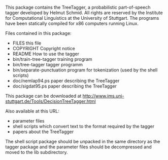 This package contains the TreeTagger, a probabilistic part-of-speech
tagger developed by Helmut Schmid. All rights are reserved by the
Institute for Computational Linguistics at the University of
Stuttgart. The programs have been statically compiled for x86 computers
running Linux.

Files contained in this package:

- FILES                 this file
- COPYRIGHT             Copyright notice
- README                How to use the tagger
- bin/train-tree-tagger training program
- bin/tree-tagger       tagger programm
- bin/separate-punctuation program for tokenization (used by the shell scripts)
- doc/nemlap94.ps       paper describing the TreeTagger
- doc/sigdat95.ps       paper describing the TreeTagger

This package can be downloaded at 
http://www.ims.uni-stuttgart.de/Tools/DecisionTreeTagger.html

Also available at this URL:
- parameter files
- shell scripts which convert text to the format required by the tagger
- papers about the TreeTagger

The shell script package should be unpacked in the same directory as the
tagger package and the parameter files should be decompressed and moved
to the lib subdirectory.